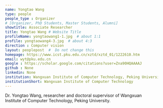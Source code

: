 ```yaml
---
name: Yongtao Wang
type: people
people_type : Organizer
# [Organizer, PhD Students, Master Students, Alumni]
showtitle: Associate Researcher
title: Yongtao Wang # Website Title
profileName: yongtaowang1-1.jpg  # about 1:1
profile: yongtaowang4-3.jpg  # about 4:3
direction : Computer vision
layout: peoplepost  #  Do not change this
homepage: https://www.icst.pku.edu.cn/xztd/xztd_01/1222610.htm
email: wyt@pku.edu.cn
google : https://scholar.google.com/citations?user=Zna90HQAAAAJ
github : None
linkedin: None
institution: Wangxuan Institute of Computer Technology, Peking University
institutionShort: Wangxuan Institute of Computer Technology
---
```


Dr. Yongtao Wang, researcher and doctoral supervisor of Wangxuan Institute of Computer Technology, Peking University.


